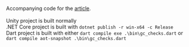 Accompanying code for the [article](https://medium.com/@kumokairo/relative-analysis-of-garbage-collection-and-object-creation-overhead-in-dart-vm-and-net-2b2dead7b1ab).</br></br>
Unity project is built normally</br>
.NET Core project is built with `dotnet publish -r win-x64 -c Release`</br>
Dart project is built with either `dart compile exe .\bin\gc_checks.dart` or `dart compile aot-snapshot .\bin\gc_checks.dart`
